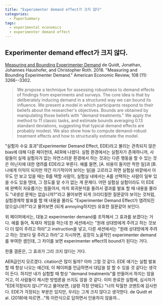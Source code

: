 ```yaml
---
title: "Experimenter demand effect가 크지 않다"
categories:
  - PaperSummary
tags:
  - experimental economics
  - experimenter demand effect
---
```


## Experimenter demand effect가 크지 않다.

[Measuring and Bounding Experimenter Demand](https://www.aeaweb.org/articles?id=10.1257/aer.20171330)
de Quidt, Jonathan, Johannes Haushofer, and Christopher Roth. 2018. "Measuring and Bounding Experimenter Demand." American Economic Review, 108 (11): 3266--3302.

> We propose a technique for assessing robustness to demand effects of findings from experiments and surveys. The core idea is that by deliberately inducing demand in a structured way we can bound its influence. We present a model in which participants respond to their beliefs about the researcher's objectives. Bounds are obtained by manipulating those beliefs with "demand treatments." We apply the method to 11 classic tasks, and estimate bounds averaging 0.13 standard deviations, suggesting that typical demand effects are probably modest. We also show how to compute demand-robust treatment effects and how to structurally estimate the model.


"실험자 수요 효과"(Experimenter Demand Effect, EDE)라고 불리는 관측되지 않은 bias에 대해 다룬 페이펀데, AER에 나왔다. 실험 환경에서는 실험자가 존재하니까, 사람들이 실제 실험자가 없는 자연스러운 환경에서 하는 것과는 다른 행동을 할 수 있는 것은 아닌지에 대한 염려를 EDE라고 부른다. 예를 들면, [A. 비용이 들지만 착한 일]과 [B. 나에게 이익이 되지만 약간 이기적이어 보이는 일]을 고르라고 하면 실험실 바깥에서 아무도 안 보고 있을 때는 B를 택할 사람이, 실험실 내에서는 A를 선택하는 사람이 일부 있을 수도 있을 텐데, 그 정도를 알 수가 없는 게 문제다. 어떤 실험실 실험이라도 이 EDE에 완벽히 자유롭기는 힘들어서, 마치 회귀분석을 돌려서 결과를 발표 할 때 내용을 몰라도 "내생성 문제는 없습니까?"라고 물어보면 되게 크리티컬한 질문같아 보이는 것처럼, 실험경제학 발표를 할 때 내용을 몰라도 "Experimenter Demand Effect가 염려되진 않으십니까?"라고 물어보면 (되게 annoying하지만) 유효한 질문같아 보인다. 

위 페이퍼에서는, 대놓고 experimenter demand를 조작해서 그 효과를 보겠다는 거다. 예를 들어, 독재자 게임을 하는데 한 세션에서는 "원래 상대방에게 주려고 하는 것보다 더 많이 주려고 하라"고 instruction을 넣고, 다른 세션에서는 "원래 상대방에게 주려고 하는 것보다 덜 주려고 하라"고 지시하면, 굉장히 노골적인 experimenter demand를 부여한 셈인데, 그 차이를 보면 experimenter effect의 bound가 된다는 거다.

한줄 결론은, 그 효과가 그리 크지 않다는 거다.


AER급인지 모르겠다. citation은 많이 될까? 아마 그럴 것 같다. EDE 얘기는 실험 발표할 때 항상 나오는 얘긴데, 이 페이퍼를 언급하면서 대답을 잘 할 수 있을 것 같다는 생각이 든다. 하지만 내가 실험할 때 항상 "demand treatments"를 만들어서 하지는 않을 거고, 이 사람들이 제시한 방법론을 쓰지도 않을 것 같다. 이미 완료한 실험에, 심사자가 "EDE걱정되지 않니?"라고 물어보면, (설령 걱정 안돼도) "너의 탁월한 코멘트에 감사한다. EDE가 걱정되는 부분은 있지만, 우리는 그게 크지 않다고 생각한다. de Quidt et al. (2018)에 따르면..."뭐 이런식으로 답하면서 인용하지 않을까...
